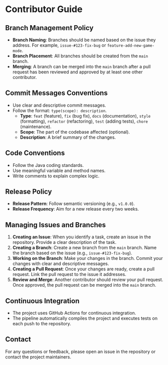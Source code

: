 # Contributor Guide

## Branch Management Policy
- **Branch Naming**: Branches should be named based on the issue they address. For example, `issue-#123-fix-bug` or `feature-add-new-game-mode`.
- **Branch Placement**: All branches should be created from the `main` branch.
- **Merging**: A branch can be merged into the `main` branch after a pull request has been reviewed and approved by at least one other contributor.

## Commit Messages Conventions
- Use clear and descriptive commit messages.
- Follow the format: `type(scope): description`.
    - **Type**: `feat` (feature), `fix` (bug fix), `docs` (documentation), `style` (formatting), `refactor` (refactoring), `test` (adding tests), `chore` (maintenance).
    - **Scope**: The part of the codebase affected (optional).
    - **Description**: A brief summary of the changes.

## Code Conventions
- Follow the Java coding standards.
- Use meaningful variable and method names.
- Write comments to explain complex logic.

## Release Policy
- **Release Pattern**: Follow semantic versioning (e.g., `v1.0.0`).
- **Release Frequency**: Aim for a new release every two weeks.

## Managing Issues and Branches
1. **Creating an Issue**: When you identify a task, create an issue in the repository. Provide a clear description of the task.
2. **Creating a Branch**: Create a new branch from the `main` branch. Name the branch based on the issue (e.g., `issue-#123-fix-bug`).
3. **Working on the Branch**: Make your changes in the branch. Commit your changes with clear and descriptive messages.
4. **Creating a Pull Request**: Once your changes are ready, create a pull request. Link the pull request to the issue it addresses.
5. **Review and Merge**: Another contributor should review your pull request. Once approved, the pull request can be merged into the `main` branch.

## Continuous Integration
- The project uses GitHub Actions for continuous integration.
- The pipeline automatically compiles the project and executes tests on each push to the repository.

## Contact
For any questions or feedback, please open an issue in the repository or contact the project maintainers.